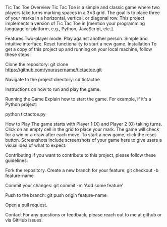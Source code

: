 Tic Tac Toe
Overview
Tic Tac Toe is a simple and classic game where two players take turns marking spaces in a 3×3 grid. The goal is to place three of your marks in a horizontal, vertical, or diagonal row. This project implements a version of Tic Tac Toe in [mention your programming language or platform, e.g., Python, JavaScript, etc.].

Features
Two-player mode: Play against another person.
Simple and intuitive interface.
Reset functionality to start a new game.
Installation
To get a copy of this project up and running on your local machine, follow these steps:

Clone the repository:
git clone https://github.com/yourusername/tictactoe.git

Navigate to the project directory:
cd tictactoe

Instructions on how to run and play the game.

Running the Game
Explain how to start the game. For example, if it's a Python project:

python tictactoe.py

How to Play
The game starts with Player 1 (X) and Player 2 (O) taking turns.
Click on an empty cell in the grid to place your mark.
The game will check for a win or a draw after each move.
To start a new game, click the reset button.
Screenshots
Include screenshots of your game here to give users a visual idea of what to expect.


Contributing
If you want to contribute to this project, please follow these guidelines:

Fork the repository.
Create a new branch for your feature:
git checkout -b feature-name

Commit your changes:
git commit -m 'Add some feature'

Push to the branch:
git push origin feature-name

Open a pull request.

Contact
For any questions or feedback, please reach out to me at github or via GitHub issues.

